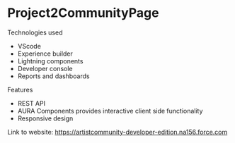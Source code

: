 # Project2CommunityPage
Technologies used
  * VScode
  * Experience builder
  * Lightning components
  * Developer console
  * Reports and dashboards

Features
  * REST API
  * AURA Components provides interactive client side functionality 
  * Responsive design


Link to website: https://artistcommunity-developer-edition.na156.force.com
